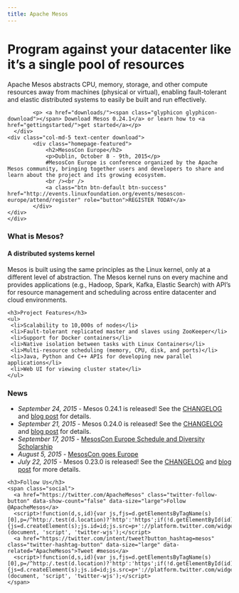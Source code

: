 ```yaml
---
title: Apache Mesos
---
```


<div class="container-fluid homepage jumbotron">
	<div class="row">
	  <div class="col-md-7">
	    <h1>Program against your datacenter like it’s a single pool of resources</h1>
	    <p class="lead">Apache Mesos abstracts CPU, memory, storage, and other compute resources away from machines (physical or virtual), enabling fault-tolerant and elastic distributed systems to easily be built and run effectively.</p>

			<p> <a href="downloads/"><span class="glyphicon glyphicon-download"></span> Download Mesos 0.24.1</a> or learn how to <a href="gettingstarted/">get started</a></p>
	  </div>
    <div class="col-md-5 text-center download">
			<div class="homepage-featured">
				<h2>MesosCon Europe</h2>
				<p>Dublin, October 8 - 9th, 2015</p>
				#MesosCon Europe is conference organized by the Apache Mesos community, bringing together users and developers to share and learn about the project and its growing ecosystem.
				<br /><br />
				<a class="btn btn-default btn-success" href="http://events.linuxfoundation.org/events/mesoscon-europe/attend/register" role="button">REGISTER TODAY</a>
			</div>
    </div>
	</div>
</div>

<!-- lowersection -->
<div class="row">
  <div class="col-md-7">
    <h3>What is Mesos?</h3>
      <h4>A distributed systems kernel</h4>
      <p>Mesos is built using the same principles as the Linux kernel, only at a different level of abstraction. The Mesos kernel runs on every machine and provides applications (e.g., Hadoop, Spark, Kafka, Elastic Search) with API’s for resource management and scheduling across entire datacenter and cloud environments.</p>

    <h3>Project Features</h3>
    <ul>
     <li>Scalability to 10,000s of nodes</li>
     <li>Fault-tolerant replicated master and slaves using ZooKeeper</li>
     <li>Support for Docker containers</li>
     <li>Native isolation between tasks with Linux Containers</li>
     <li>Multi-resource scheduling (memory, CPU, disk, and ports)</li>
     <li>Java, Python and C++ APIs for developing new parallel applications</li>
     <li>Web UI for viewing cluster state</li>
    </ul>
  </div>
  <div class="col-md-5">
    <h3>News</h3>
      <ul>
      <li><em>September 24, 2015</em> - Mesos 0.24.1 is released! See the <a href="https://git-wip-us.apache.org/repos/asf?p=mesos.git;a=blob_plain;f=CHANGELOG;hb=0.24.1">CHANGELOG</a> and <a href="/blog/mesos-0-24-1-and-more-released/">blog post</a> for details.</li>
      <li><em>September 21, 2015</em> - Mesos 0.24.0 is released! See the <a href="https://git-wip-us.apache.org/repos/asf?p=mesos.git;a=blob_plain;f=CHANGELOG;hb=0.24.0">CHANGELOG</a> and <a href="/blog/mesos-0-24-0-released/">blog post</a> for details.</li>
	    <li><em>September 17, 2015</em> - <a href="/blog/mesoscon-europe-2015-schedule-announced/">MesosCon Europe Schedule and Diversity Scholarship</a></li>
	    <li><em>August 5, 2015</em> - <a href="/blog/mesoscon-goes-europe/">MesosCon goes Europe</a></li>
	    <li><em>July 22, 2015</em> - Mesos 0.23.0 is released! See the <a href="https://git-wip-us.apache.org/repos/asf?p=mesos.git;a=blob_plain;f=CHANGELOG;hb=0.23.0">CHANGELOG</a> and <a href="/blog/mesos-0-23-0-released/">blog post</a> for more details.</li>
      </ul>

    <h3>Follow Us</h3>
    <span class="social">
      <a href="https://twitter.com/ApacheMesos" class="twitter-follow-button" data-show-count="false" data-size="large">Follow @ApacheMesos</a>
      <script>!function(d,s,id){var js,fjs=d.getElementsByTagName(s)[0],p=/^http:/.test(d.location)?'http':'https';if(!d.getElementById(id)){js=d.createElement(s);js.id=id;js.src=p+'://platform.twitter.com/widgets.js';fjs.parentNode.insertBefore(js,fjs);}}(document, 'script', 'twitter-wjs');</script>
      <a href="https://twitter.com/intent/tweet?button_hashtag=mesos" class="twitter-hashtag-button" data-size="large" data-related="ApacheMesos">Tweet #mesos</a>
      <script>!function(d,s,id){var js,fjs=d.getElementsByTagName(s)[0],p=/^http:/.test(d.location)?'http':'https';if(!d.getElementById(id)){js=d.createElement(s);js.id=id;js.src=p+'://platform.twitter.com/widgets.js';fjs.parentNode.insertBefore(js,fjs);}}(document, 'script', 'twitter-wjs');</script>
    </span>
 </div>
</div>
<!-- /lowersection -->
